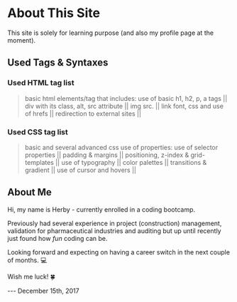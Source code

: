 
# About This Site


This site is solely for learning purpose (and also my profile page at the moment).

## Used Tags & Syntaxes

### Used HTML tag list

> basic html elements/tag that includes:
use of basic  h1, h2, p, a tags ||
div with its class, alt, src attribute ||
img src. || link font, css and use of hrefs || redirection to external sites ||

### Used CSS tag list
> basic and several advanced css use of properties:
use of selector properties || padding & margins || positioning, z-index & grid-templates || use of typography || color palettes || transitions & gradient || use of cursor and hovers ||



## About Me
Hi, my name is Herby - currently enrolled in a coding bootcamp.

Previously had several experience in project (construction) management, validation for pharmaceutical industries and auditing but up until recently just found how _fun_ coding can be.

Looking forward and expecting on having a career switch in the next couple of months. :computer:

Wish me luck! :four_leaf_clover:


--- December 15th, 2017

